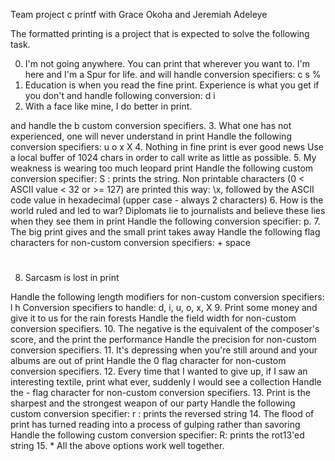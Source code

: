 Team project c printf with Grace Okoha and Jeremiah Adeleye

The formatted printing is a project that is expected to solve the following task.

0. I'm not going anywhere. You can print that wherever you want to. I'm here and I'm a Spur for life.
and will handle conversion specifiers:
c
s
%
1.  Education is when you read the fine print. Experience is what you get if you don't
and handle following conversion:
d
i
2. With a face like mine, I do better in print.

and handle the b custom conversion specifiers.
3. What one has not experienced, one will never understand in print
Handle the following conversion specifiers:
u
o
x
X
4. Nothing in fine print is ever good news
Use a local buffer of 1024 chars in order to call write as little as possible.
5. My weakness is wearing too much leopard print
Handle the following custom conversion specifier:
S : prints the string.
Non printable characters (0 < ASCII value < 32 or >= 127) are printed this way: \x, followed by the ASCII code value in hexadecimal (upper case - always 2 characters)
6. How is the world ruled and led to war? Diplomats lie to journalists and believe these lies when they see them in print
Handle the following conversion specifier: p.
7. The big print gives and the small print takes away
Handle the following flag characters for non-custom conversion specifiers:
+
space
#
8. Sarcasm is lost in print


Handle the following length modifiers for non-custom conversion specifiers:
l
h
Conversion specifiers to handle: d, i, u, o, x, X
9. Print some money and give it to us for the rain forests
Handle the field width for non-custom conversion specifiers.
10. The negative is the equivalent of the composer's score, and the print the performance
Handle the precision for non-custom conversion specifiers.
11.  It's depressing when you're still around and your albums are out of print
Handle the 0 flag character for non-custom conversion specifiers.
12. Every time that I wanted to give up, if I saw an interesting textile, print what ever, suddenly I would see a collection
Handle the - flag character for non-custom conversion specifiers.
13. Print is the sharpest and the strongest weapon of our party
Handle the following custom conversion specifier:
r : prints the reversed string
14. The flood of print has turned reading into a process of gulping rather than savoring
Handle the following custom conversion specifier:
R: prints the rot13'ed string
15.  *
All the above options work well together.

